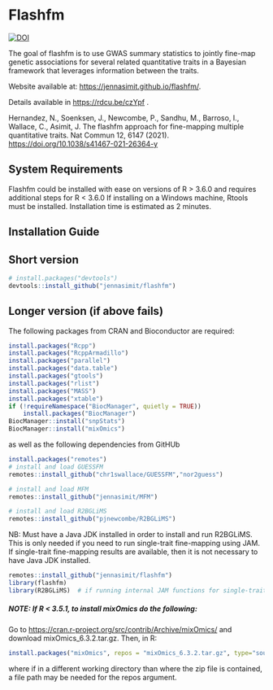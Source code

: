 
<!-- README.md is generated from README.Rmd. Please edit that file -->



# Flashfm

<!-- badges: start -->
[![DOI](https://zenodo.org/badge/267086751.svg)](https://zenodo.org/badge/latestdoi/267086751)
<!-- badges: end -->

The goal of flashfm is to use GWAS summary statistics to jointly fine-map genetic associations for several 
related quantitative traits in a Bayesian framework that leverages information between the traits. 

Website available at: https://jennasimit.github.io/flashfm/.

Details available in https://rdcu.be/czYpf . 

Hernandez, N., Soenksen, J., Newcombe, P., Sandhu, M., Barroso, I., 
Wallace, C., Asimit, J.  The flashfm approach for fine-mapping multiple 
quantitative traits. Nat Commun 12, 6147 (2021). 
https://doi.org/10.1038/s41467-021-26364-y


## System Requirements

Flashfm could be installed with ease on versions of R > 3.6.0 and requires additional steps for R < 3.6.0
If installing on a Windows machine, Rtools must be installed.
Installation time is estimated as 2 minutes.


## Installation Guide

## Short version

``` r
# install.packages("devtools")
devtools::install_github("jennasimit/flashfm")
```

## Longer version (if above fails)

The following packages from CRAN and Bioconductor are required:

``` r
install.packages("Rcpp")
install.packages("RcppArmadillo")
install.packages("parallel")
install.packages("data.table")
install.packages("gtools")
install.packages("rlist")
install.packages("MASS")
install.packages("xtable")
if (!requireNamespace("BiocManager", quietly = TRUE))
    install.packages("BiocManager")
BiocManager::install("snpStats")
BiocManager::install("mixOmics")     
```

as well as the following dependencies from GitHUb

``` r
install.packages("remotes")
# install and load GUESSFM
remotes::install_github("chr1swallace/GUESSFM","nor2guess")
```

``` r
# install and load MFM
remotes::install_github("jennasimit/MFM")
```

``` r
# install and load R2BGLiMS
remotes::install_github("pjnewcombe/R2BGLiMS")
```

NB: Must have a Java JDK installed in order to install and run R2BGLiMS. This is only needed if you need to run single-trait fine-mapping using JAM. 
If single-trait fine-mapping results are available, then it is not necessary to have Java JDK installed.

``` r
remotes::install_github("jennasimit/flashfm")
library(flashfm)
library(R2BGLiMS)  # if running internal JAM functions for single-trait fine-mapping
```

##### NOTE: If R < 3.5.1, to install mixOmics do the following:

Go to https://cran.r-project.org/src/contrib/Archive/mixOmics/ and download mixOmics_6.3.2.tar.gz. Then, in R:
``` r
install.packages("mixOmics", repos = "mixOmics_6.3.2.tar.gz", type="source")
```

where if in a different working directory than where the zip file is contained, a file path may be needed for the repos argument.


